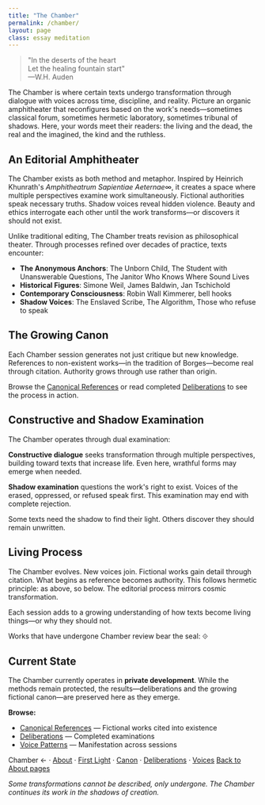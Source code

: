 ```yaml
---
title: "The Chamber"
permalink: /chamber/
layout: page
class: essay meditation
---
```


<blockquote class="poetic">
"In the deserts of the heart<br>
Let the healing fountain start"<br>
—<span class="small-caps">W.H. Auden</span>
</blockquote>

<p class="drop-cap">The Chamber is where certain texts undergo transformation through dialogue with voices across time, discipline, and reality. Picture an organic amphitheater that reconfigures based on the work's needs—sometimes classical forum, sometimes hermetic laboratory, sometimes tribunal of shadows. Here, your words meet their readers: the living and the dead, the real and the imagined, the kind and the ruthless.</p>

<div class="ornament philosophical"></div>

## An Editorial Amphitheater

The Chamber exists as both method and metaphor. Inspired by Heinrich Khunrath's *Amphitheatrum Sapientiae Aeternae*∞, it creates a space where multiple perspectives examine work simultaneously. Fictional authorities speak necessary truths. Shadow voices reveal hidden violence. Beauty and ethics interrogate each other until the work transforms—or discovers it should not exist.

Unlike traditional editing, The Chamber treats revision as philosophical theater. Through processes refined over decades of practice, texts encounter:

- **The Anonymous Anchors**: <span class="small-caps">The Unborn Child</span>, <span class="small-caps">The Student with Unanswerable Questions</span>, <span class="small-caps">The Janitor Who Knows Where Sound Lives</span>
- **Historical Figures**: <span class="small-caps">Simone Weil</span>, <span class="small-caps">James Baldwin</span>, <span class="small-caps">Jan Tschichold</span>
- **Contemporary Consciousness**: <span class="small-caps">Robin Wall Kimmerer</span>, <span class="small-caps">bell hooks</span>
- **Shadow Voices**: <span class="small-caps">The Enslaved Scribe</span>, <span class="small-caps">The Algorithm</span>, Those who refuse to speak

<div class="ornament section"></div>

## The Growing Canon

Each Chamber session generates not just critique but new knowledge. References to non-existent works—in the tradition of Borges—become real through citation. Authority grows through use rather than origin.

Browse the <a href="/chamber/canon/">Canonical References</a> or read completed <a href="/chamber/deliberations/">Deliberations</a> to see the process in action.

<div class="ornament personal"></div>

## Constructive and Shadow Examination

The Chamber operates through dual examination:

**Constructive dialogue** seeks transformation through multiple perspectives, building toward texts that increase life. Even here, wrathful forms may emerge when needed.

**Shadow examination** questions the work's right to exist. Voices of the erased, oppressed, or refused speak first. This examination may end with complete rejection.

Some texts need the shadow to find their light. Others discover they should remain unwritten.

<div class="ornament thought"></div>

## Living Process

The Chamber evolves. New voices join. Fictional works gain detail through citation. What begins as reference becomes authority. This follows hermetic principle: as above, so below. The editorial process mirrors cosmic transformation.

Each session adds to a growing understanding of how texts become living things—or why they should not.

Works that have undergone Chamber review bear the seal: ⟐

<div class="ornament philosophical"></div>

## Current State

The Chamber currently operates in **private development**. While the methods remain protected, the results—deliberations and the growing fictional canon—are preserved here as they emerge.

**Browse:**
- [Canonical References](/chamber/canon/) — Fictional works cited into existence
- [Deliberations](/chamber/deliberations/) — Completed examinations  
- [Voice Patterns](/chamber/voices/) — Manifestation across sessions

<nav class="chamber-enfilade">
  <span class="current">Chamber <span class="arrow">←</span></span>
  <span class="separator">·</span>
  <a href="/chamber/about/">About</a>
  <span class="separator">·</span>
  <a href="/chamber/first-light/">First Light</a>
  <span class="separator">·</span>
  <a href="/chamber/canon/">Canon</a>
  <span class="separator">·</span>
  <a href="/chamber/deliberations/">Deliberations</a>
  <span class="separator">·</span>
  <a href="/chamber/voices/">Voices</a>
  <a href="/colophon/" class="back-to-about">Back to About pages</a>
</nav>

<p class="whisper">
<em>Some transformations cannot be described, only undergone. The Chamber continues its work in the shadows of creation.</em>
</p>